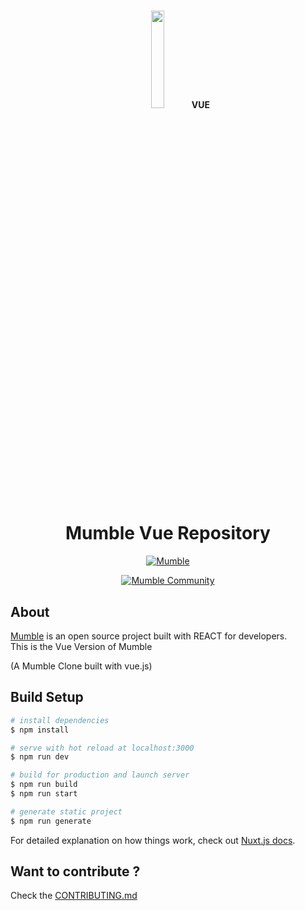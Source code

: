 #

<div align="center">

  <img src="https://mumble.dev/apple-touch-icon.png" width="20%">
  <b>
  <span>
    VUE
  </span>
  </b>
  <h1 align="center">
    Mumble Vue Repository
  </h1>

  <a href="https://mumble-vue.herokuapp.com/">![Mumble](https://img.shields.io/badge/Mumble-Vue-green?style=for-the-badge)</a>

  <a href="https://discord.gg/9Du4KUY3dE">![Mumble Community](https://img.shields.io/discord/825371211399692308?label=Mumble%20Community&style=for-the-badge&logo=Discord)</a>

</div>

## About

[Mumble](https://mumble.dev) is an open source project built with REACT for developers.
<br/>
This is the Vue Version of Mumble

(A Mumble Clone built with vue.js)

## Build Setup

```bash
# install dependencies
$ npm install

# serve with hot reload at localhost:3000
$ npm run dev

# build for production and launch server
$ npm run build
$ npm run start

# generate static project
$ npm run generate
```

For detailed explanation on how things work, check out [Nuxt.js docs](https://nuxtjs.org).

## Want to contribute ?

Check the [CONTRIBUTING.md](https://github.com/PraveenMalethia/mumble-vue/blob/master/CONTRIBUTING.md)
